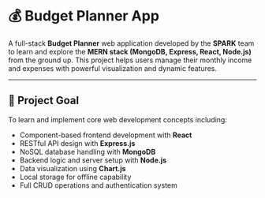 # 💰 Budget Planner App

A full-stack **Budget Planner** web application developed by the **SPARK** team to learn and explore the **MERN stack (MongoDB, Express, React, Node.js)** from the ground up. This project helps users manage their monthly income and expenses with powerful visualization and dynamic features.

---

## 🚀 Project Goal

To learn and implement core web development concepts including:
- Component-based frontend development with **React**
- RESTful API design with **Express.js**
- NoSQL database handling with **MongoDB**
- Backend logic and server setup with **Node.js**
- Data visualization using **Chart.js**
- Local storage for offline capability
- Full CRUD operations and authentication system

